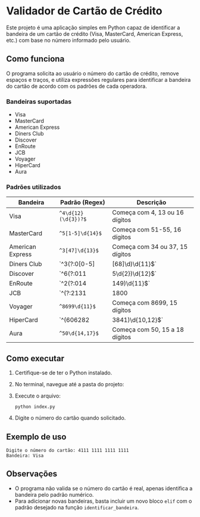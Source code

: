 # Validador de Cartão de Crédito

Este projeto é uma aplicação simples em Python capaz de identificar a bandeira de um cartão de crédito (Visa, MasterCard, American Express, etc.) com base no número informado pelo usuário.

## Como funciona

O programa solicita ao usuário o número do cartão de crédito, remove espaços e traços, e utiliza expressões regulares para identificar a bandeira do cartão de acordo com os padrões de cada operadora.

### Bandeiras suportadas

- Visa
- MasterCard
- American Express
- Diners Club
- Discover
- EnRoute
- JCB
- Voyager
- HiperCard
- Aura

### Padrões utilizados

| Bandeira         | Padrão (Regex)                          | Descrição                                         |
|------------------|-----------------------------------------|---------------------------------------------------|
| Visa             | `^4\d{12}(\d{3})?$`                     | Começa com 4, 13 ou 16 dígitos                    |
| MasterCard       | `^5[1-5]\d{14}$`                        | Começa com 51-55, 16 dígitos                      |
| American Express | `^3[47]\d{13}$`                         | Começa com 34 ou 37, 15 dígitos                   |
| Diners Club      | `^3(?:0[0-5]|[68]\d)\d{11}$`            | Começa com 300-305, 36 ou 38, 14 dígitos          |
| Discover         | `^6(?:011|5\d{2})\d{12}$`               | Começa com 6011 ou 65, 16 dígitos                 |
| EnRoute          | `^2(?:014|149)\d{11}$`                  | Começa com 2014 ou 2149, 15 dígitos               |
| JCB              | `^(?:2131|1800|35\d{3})\d{11}$`         | Começa com 2131, 1800 (15 dígitos) ou 35xxx (16)  |
| Voyager          | `^8699\d{11}$`                          | Começa com 8699, 15 dígitos                       |
| HiperCard        | `^(606282|3841)\d{10,12}$`              | Começa com 606282 (16) ou 3841 (13-16 dígitos)    |
| Aura             | `^50\d{14,17}$`                         | Começa com 50, 15 a 18 dígitos                    |

## Como executar

1. Certifique-se de ter o Python instalado.
2. No terminal, navegue até a pasta do projeto:

3. Execute o arquivo:
   ```
   python index.py
   ```
4. Digite o número do cartão quando solicitado.

## Exemplo de uso

```
Digite o número do cartão: 4111 1111 1111 1111
Bandeira: Visa
```

## Observações

- O programa não valida se o número do cartão é real, apenas identifica a bandeira pelo padrão numérico.
- Para adicionar novas bandeiras, basta incluir um novo bloco `elif` com o padrão desejado na função `identificar_bandeira`.
